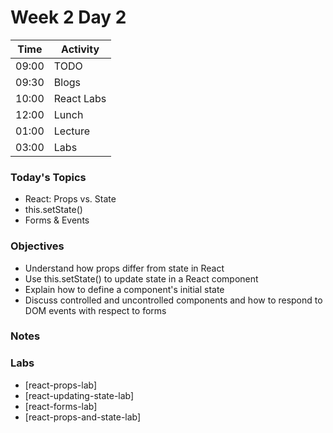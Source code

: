 # Week 2 Day 2

| Time | Activity |
| --- | --- |
09:00 | TODO
09:30 | Blogs
10:00 | React Labs
12:00 | Lunch
01:00 | Lecture
03:00 | Labs

### Today's Topics
+ React: Props vs. State
+ this.setState()
+ Forms & Events

### Objectives

- Understand how props differ from state in React
- Use this.setState() to update state in a React component
- Explain how to define a component's initial state
- Discuss controlled and uncontrolled components and how to respond to DOM events with respect to forms

### Notes

### Labs
- [react-props-lab]
- [react-updating-state-lab]
- [react-forms-lab]
- [react-props-and-state-lab]
